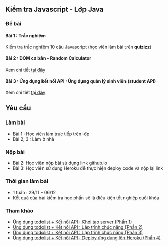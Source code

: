 ## Kiểm tra Javascript - Lớp Java

### Đề bài

#### Bài 1 : Trắc nghiệm

Kiểm tra trắc nghiệm 10 câu Javascript (học viên làm bài trên **quizizz**)

#### Bài 2 : DOM cơ bản - Random Calculator

Xem chi tiết [tại đây](./test02-random-calculator/README.md)

#### Bài 3 : Ứng dụng kết nối API : Ứng dụng quản lý sinh viên (student API)

Xem chi tiết [tại đây](./test03-student-api/README.md)

## Yêu cầu

### Làm bài

-   Bài 1 : Học viên làm trực tiếp trên lớp
-   Bài 2, 3 : Làm ở nhà

### Nộp bài

-   Bài 2: Học viên nộp bài sử dụng link github.io
-   Bài 3: Học viên sử dụng Heroku để thực hiện deploy code và nộp lại link

### Thời gian làm bài

-   1 tuần : 29/11 - 06/12
-   Kết quả của bài kiểm tra học phần sẽ là điều kiện tốt nghiệp cuối khóa

### Tham khảo

-   [Ứng dụng todolist + Kết nối API : Khởi tạo server (Phần 1)](https://techmaster.vn/posts/36848/ung-dung-todolist-ket-noi-api-khoi-tao-server-phan-1)
-   [Ứng dụng todolist + Kết nối API : Lập trình chức năng (Phần 2)](https://techmaster.vn/posts/36849/ung-dung-todolist-ket-noi-api-lap-trinh-chuc-nang-phan-2)
-   [Ứng dụng todolist + Kết nối API : Lập trình chức năng (Phần 3)](https://techmaster.vn/posts/36861/ung-dung-todolist-ket-noi-api-lap-trinh-chuc-nang-phan-3)
-   [Ứng dụng todolist + Kết nối API : Deploy ứng dụng lên Heroku (Phần 4)](https://techmaster.vn/posts/36850/ung-dung-todolist-ket-noi-api-deploy-ung-dung-len-heroku-phan-4)
